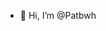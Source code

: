 - 👋 Hi, I’m @Patbwh

<!---
Patbwh/Patbwh is a ✨ special ✨ repository because its `README.md` (this file) appears on your GitHub profile.
You can click the Preview link to take a look at your changes.
--->
